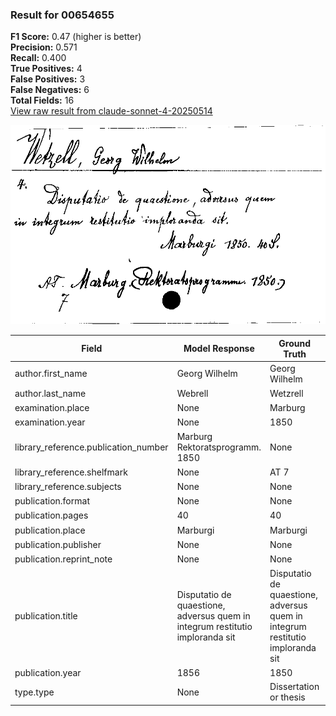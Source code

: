 ### Result for 00654655
**F1 Score:** 0.47 (higher is better)<br>**Precision:** 0.571<br>**Recall:** 0.400<br>**True Positives:** 4<br>**False Positives:** 3<br>**False Negatives:** 6<br>**Total Fields:** 16<br>[View raw result from claude-sonnet-4-20250514](https://github.com/RISE-UNIBAS/humanities_data_benchmark/blob/main/results/2025-09-02/T0148/request_T0148_00654655.json)

<img src="https://github.com/RISE-UNIBAS/humanities_data_benchmark/blob/main/benchmarks/zettelkatalog/images/00654655.jpg?raw=true" alt="00654655" width="600px">

| Field | Model Response | Ground Truth | Fuzzy Score | Match |
|-------|----------------|--------------|-------------|-------|
| author.first_name | Georg Wilhelm | Georg Wilhelm | 1.000 | ✅ |
| author.last_name | Webrell | Wetzrell | 0.800 | ❌ |
| examination.place | None | Marburg | 0.000 | ❌ |
| examination.year | None | 1850 | 0.000 | ❌ |
| library_reference.publication_number | Marburg Rektoratsprogramm. 1850 | None | 0.000 | ❌ |
| library_reference.shelfmark | None | AT 7 | 0.000 | ❌ |
| library_reference.subjects | None | None | 1.000 | ✅ |
| publication.format | None | None | 1.000 | ✅ |
| publication.pages | 40 | 40 | 1.000 | ✅ |
| publication.place | Marburgi | Marburgi | 1.000 | ✅ |
| publication.publisher | None | None | 1.000 | ✅ |
| publication.reprint_note | None | None | 1.000 | ✅ |
| publication.title | Disputatio de quaestione, adversus quem in integrum restitutio imploranda sit | Disputatio de quaestione, adversus quem in integrum restitutio imploranda sit | 1.000 | ✅ |
| publication.year | 1856 | 1850 | 0.000 | ❌ |
| type.type | None | Dissertation or thesis | 0.000 | ❌ |
